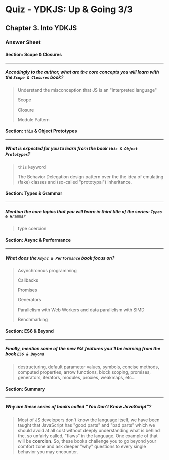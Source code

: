 # Quiz - YDKJS: Up & Going 3/3

## Chapter 3. Into YDKJS

### Answer Sheet

#### Section: Scope & Closures

---

##### Accodingly to the author, what are the core concepts you will learn with the `Scope & Closures` book?

> Understand the misconception that JS is an "interpreted language"
>
> Scope
>
> Closure
>
> Module Pattern

#### Section: `this` & Object Prototypes

---

##### What is expected for you to learn from the book `this & Object Prototypes`?

> `this` keyword
>
> The Behavior Delegation design pattern over the the idea of emulating (fake) classes and (so-called "prototypal") inheritance.

#### Section: Types & Grammar

---

##### Mention the core topics that you will learn in third title of the series: `Types & Grammar`

> type coercion

#### Section: Async & Performance

---

##### What does the `Async & Performance` book focus on?

> Asynchronous programming
>
> Callbacks
>
> Promises
>
> Generators
>
> Parallelism with Web Workers and data parallelism with SIMD
>
> Benchmarking

#### Section: ES6 & Beyond

---

##### Finally, mention some of the new `ES6` features you'll be learning from the book `ES6 & Beyond`

> destructuring, default parameter values, symbols, concise methods, computed properties, arrow functions, block scoping, promises, generators, iterators, modules, proxies, weakmaps, etc...

#### Section: Summary

---

##### Why are these series of books called "You Don't Know JavaScript"? 

> Most of JS developers don't know the language itself, we have been taught that JavaScript has "good parts" and "bad parts" which we should avoid at all cost without deeply understanding what is behind the, so unfairly called, "flaws" in the language. One example of that will be __coercion__. So, these books challenge you to go beyond your comfort zone and ask deeper "why" questions to every single behavior you may encounter.